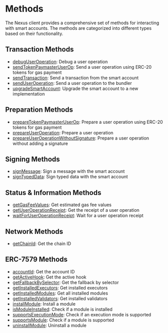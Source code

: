 # Methods

The Nexus client provides a comprehensive set of methods for interacting with smart accounts. The methods are categorized into different types based on their functionality.

## Transaction Methods

- [debugUserOperation](/sdk-reference/bundler-client/methods/debugUserOperation): Debug a user operation
- [sendTokenPaymasterUserOp](/sdk-reference/bundler-client/methods/sendTokenPaymasterUserOp): Send a user operation using ERC-20 tokens for gas payment
- [sendTransaction](/sdk-reference/bundler-client/methods/more/sendTransaction): Send a transaction from the smart account
- [sendUserOperation](/sdk-reference/bundler-client/methods/sendUserOperation): Send a user operation to the bundler
- [upgradeSmartAccount](/sdk-reference/bundler-client/methods/upgradeSmartAccount): Upgrade the smart account to a new implementation

## Preparation Methods

- [prepareTokenPaymasterUserOp](/sdk-reference/bundler-client/methods/prepareTokenPaymasterUserOp): Prepare a user operation using ERC-20 tokens for gas payment
- [prepareUserOperation](/sdk-reference/bundler-client/methods/more/prepareUserOperation): Prepare a user operation
- [prepareUserOperationWithoutSignature](/sdk-reference/bundler-client/methods/more/prepareUserOperationWithoutSignature): Prepare a user operation without adding a signature

## Signing Methods

- [signMessage](/sdk-reference/bundler-client/methods/more/signMessage): Sign a message with the smart account
- [signTypedData](/sdk-reference/bundler-client/methods/more/signTypedData): Sign typed data with the smart account

## Status & Information Methods

- [getGasFeeValues](/sdk-reference/bundler-client/methods/more/getGasFeeValues): Get estimated gas fee values
- [getUserOperationReceipt](/sdk-reference/bundler-client/methods/more/getUserOperationReceipt): Get the receipt of a user operation
- [waitForUserOperationReceipt](/sdk-reference/bundler-client/methods/waitForUserOperationReceipt): Wait for a user operation receipt

## Network Methods

- [getChainId](/sdk-reference/bundler-client/methods/more/getChainId): Get the chain ID

## ERC-7579 Methods

- [accountId](/sdk-reference/bundler-client/methods/more/accountId): Get the account ID
- [getActiveHook](/sdk-reference/bundler-client/methods/more/getActiveHook): Get the active hook
- [getFallbackBySelector](/sdk-reference/bundler-client/methods/more/getFallbackBySelector): Get the fallback by selector
- [getInstalledExecutors](/sdk-reference/bundler-client/methods/more/getInstalledExecutors): Get installed executors
- [getInstalledModules](/sdk-reference/bundler-client/methods/more/getInstalledModules): Get all installed modules
- [getInstalledValidators](/sdk-reference/bundler-client/methods/more/getInstalledValidators): Get installed validators
- [installModule](/sdk-reference/bundler-client/methods/more/installModule): Install a module
- [isModuleInstalled](/sdk-reference/bundler-client/methods/more/isModuleInstalled): Check if a module is installed
- [supportsExecutionMode](/sdk-reference/bundler-client/methods/more/supportsExecutionMode): Check if an execution mode is supported
- [supportsModule](/sdk-reference/bundler-client/methods/more/supportsModule): Check if a module is supported
- [uninstallModule](/sdk-reference/bundler-client/methods/more/uninstallModule): Uninstall a module
